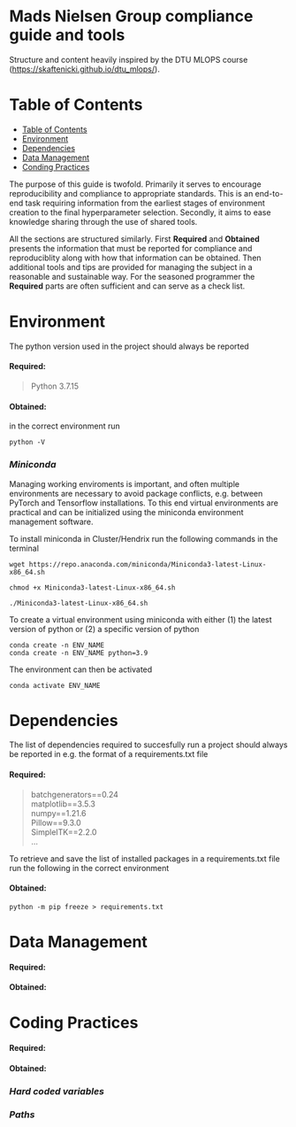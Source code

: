 # Mads Nielsen Group compliance guide and tools
Structure and content heavily inspired by the DTU MLOPS course (https://skaftenicki.github.io/dtu_mlops/).

# Table of Contents
- [Table of Contents](#table-of-contents)
- [Environment](#environment)
- [Dependencies](#dependencies)
- [Data Management](#data-management)
- [Conding Practices](#coding-practices)


The purpose of this guide is twofold. Primarily it serves to encourage reproducibility and compliance to appropriate standards. This is an end-to-end task requiring information from the earliest stages of environment creation to the final hyperparameter selection. Secondly, it aims to ease knowledge sharing through the use of shared tools.

All the sections are structured similarly. First **Required** and **Obtained** presents the information that must be reported for compliance and reproduciblity along with how that information can be obtained. Then additional tools and tips are provided for managing the subject in a reasonable and sustainable way. For the seasoned programmer the **Required** parts are often sufficient and can serve as a check list.

# Environment 
The python version used in the project should always be reported

#### Required: 

> Python 3.7.15

#### Obtained:  
in the correct environment run
```
python -V
```

### _Miniconda_
Managing working enviroments is important, and often multiple environments are necessary to avoid package conflicts, e.g. between PyTorch and Tensorflow installations. To this end virtual environments are practical and can be initialized using the miniconda environment management software.

To install miniconda in Cluster/Hendrix run the following commands in the terminal
```
wget https://repo.anaconda.com/miniconda/Miniconda3-latest-Linux-x86_64.sh

chmod +x Miniconda3-latest-Linux-x86_64.sh

./Miniconda3-latest-Linux-x86_64.sh
```

To create a virtual environment using miniconda with either 
(1) the latest version of python or
(2) a specific version of python
```
conda create -n ENV_NAME
conda create -n ENV_NAME python=3.9
```
The environment can then be activated
```
conda activate ENV_NAME
```


# Dependencies
The list of dependencies required to succesfully run a project should always be reported in e.g. the format of a requirements.txt file
#### Required:   

> batchgenerators==0.24   
> matplotlib==3.5.3   
> numpy==1.21.6  
> Pillow==9.3.0  
> SimpleITK==2.2.0   
> ...

To retrieve and save the list of installed packages in a requirements.txt file run the following in the correct environment
#### Obtained:   
```
python -m pip freeze > requirements.txt
```
# Data Management
#### Required:   
#### Obtained:   

# Coding Practices
#### Required:   
#### Obtained: 

### _Hard coded variables_

### _Paths_









